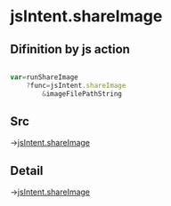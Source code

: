 # jsIntent.shareImage

## Difinition by js action

```js.js

var=runShareImage
	?func=jsIntent.shareImage
		&imageFilePathString
```

## Src

->[jsIntent.shareImage](https://github.com/puutaro/CommandClick/blob/master/app/src/main/java/com/puutaro/commandclick/fragment_lib/terminal_fragment/js_interface/JsIntent.kt#L125)

## Detail

->[jsIntent.shareImage](https://github.com/puutaro/CommandClick/blob/master/md/developer/js_interface/details/JsIntent/shareImage.md)
